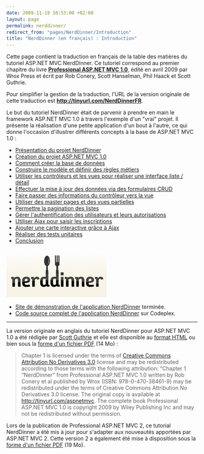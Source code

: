 ```yaml
---
date: 2009-11-19 10:53:00 +02:00
layout: page
permalink: nerddinner/
redirect_from: "pages/NerdDinner/Introduction"
title: "NerdDinner (en français) : Introduction"
---
```


Cette page contient la traduction en français de la table des matières du
tutoriel ASP.NET MVC NerdDinner. Ce tutoriel correspond au premier chapitre du
livre **[
Professional ASP.NET MVC 1.0](http://www.amazon.fr/gp/product/0470384611?ie=UTF8&amp;tag=07arde-21&amp;linkCode=as2&amp;camp=1642&amp;creative=19458&amp;creativeASIN=0470384611)**, édité en avril 2009 par Wrox Press
et écrit par Rob Conery, Scott Hanselman, Phil Haack et Scott Guthrie.

Pour simplifier la gestion de la traduction, l'URL de la version originale
de cette traduction est **<http://tinyurl.com/NerdDinnerFR>**.

Le but du tutoriel NerdDinner était de parvenir à prendre en main le
framework ASP.NET MVC 1.0 à travers l'exemple d'un "vrai" projet. Il présente
la réalisation d'une petite application d'un bout à l'autre, ce qui donne
l'occasion d'illustrer différents concepts à la base de ASP.NET MVC
1.0 :

* [Présentation du projet NerdDinner](/nerddinner/presentation-tutoriel/)
* [Création du projet ASP.NET MVC 1.0](/nerddinner/file-new-project/)
* [Comment créer la base de données](/nerddinner/creation-base-donnees/)
* [Construire le modèle et définir des règles métiers](/nerddinner/construire-modele/)
* [Utiliser les contrôleurs et les vues pour réaliser une interface liste / détail](/nerddinner/controleurs-vues/)
* [Effectuer la mise à jour des données via des formulaires CRUD](/nerddinner/formulaires-crud/)
* [Faire passer des informations du contrôleur vers la vue](/nerddinner/viewdata-viewmodel/)
* [Utiliser des master pages et des vues partielles](/nerddinner/master-page-vues-partielles/)
* [Permettre la pagination des listes](/nerddinner/gerer-pagination/)
* [Gérer l'authentification des utilisateurs et leurs autorisations](/nerddinner/authentification-autorisation/)
* [Utiliser Ajax pour saisir les inscriptions](/nerddinner/utiliser-ajax/)
* [Ajouter une carte interactive grâce à Ajax](/nerddinner/ajouter-carte-ajax/)
* [Réaliser des tests unitaires](/nerddinner/realiser-tests-unitaires/)
* [Conclusion](/nerddinner/conclusion/)

![](/public/2009/nerddinner.jpg)

* [Site de démonstration de l'application NerdDinner](http://www.nerddinner.com/) terminée.
* [Code source complet de l'application NerdDinner](http://nerddinner.codeplex.com/) sur Codeplex.

---
La version originale en anglais du tutoriel NerdDinner pour ASP.NET MVC 1.0
a été rédigée par [Scott Guthrie](http://weblogs.asp.net/scottgu/archive/2009/03/10/free-asp-net-mvc-ebook-tutorial.aspx) et elle est disponible au [format
HTML](http://nerddinnerbook.s3.amazonaws.com/Intro.htm) ou bien sous la [forme d'un fichier PDF](http://aspnetmvcbook.s3.amazonaws.com/aspnetmvc-nerdinner_v1.pdf) (14 Mo) :

> Chapter 1 is licensed under the terms of [Creative
> Commons Attribution No Derivatives 3.0](http://creativecommons.org/licenses/by-nd/3.0/us/) license and may be redistributed
> according to those terms with the following attribution: “Chapter 1
> “NerdDinner” from Professional ASP.NET MVC 1.0 written by Rob Conery et al
> published by Wrox (ISBN: 978-0-470-38461-9) may be redistributed under the
> terms of Creative Commons Attribution No Derivatives 3.0 license. The original
> copy is available at <http://tinyurl.com/aspnetmvc>. The complete book Professional ASP.NET
> MVC 1.0 is copyright 2009 by Wiley Publishing Inc and may not be redistributed
> without permission.

Lors de la publication de Professional ASP.NET MVC 2, ce tutorial NerdDinner
a été mis à jour pour s'adapter aux nouveautés apportées par ASP.NET MVC 2.
Cette version 2 a également été mise à disposition sous la [forme d'un fichier PDF](http://content.wrox.com/wroxfiles/aspnetmvc-nerdinner_v2.pdf) (19 Mo).
